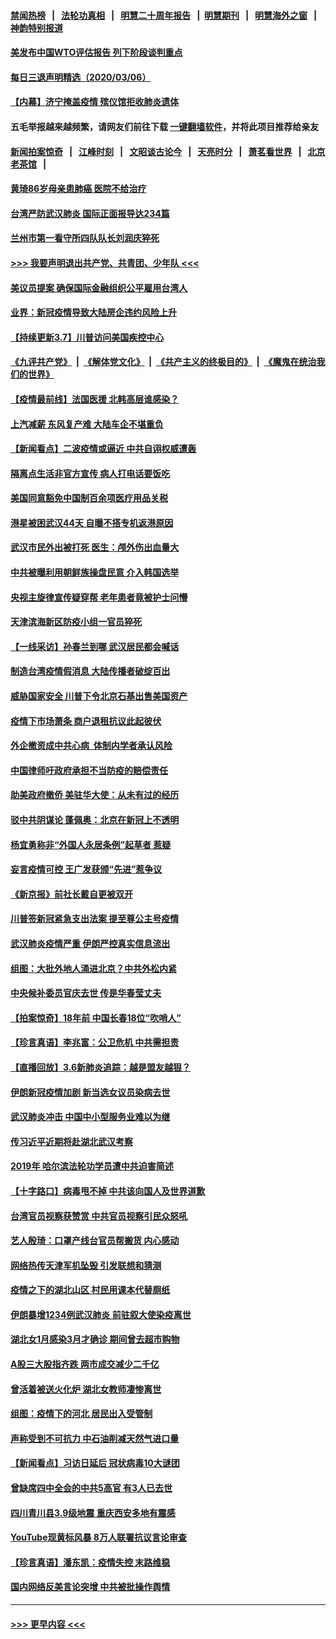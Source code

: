 #### [禁闻热榜](热点新闻.md?=0)  &nbsp;&nbsp;|&nbsp;&nbsp; [法轮功真相](https://github.com/gfw-breaker/truth/blob/master/README.md?=0) &nbsp;&nbsp;|&nbsp;&nbsp; [明慧二十周年报告](https://github.com/gfw-breaker/mh-reports/blob/master/README.md?=0) &nbsp;&nbsp;|&nbsp;&nbsp;[明慧期刊](https://github.com/gfw-breaker/mh-qikan) &nbsp;&nbsp;|&nbsp;&nbsp; [明慧海外之窗](https://github.com/gfw-breaker/mh-news/blob/master/README.md?=0) &nbsp;&nbsp;|&nbsp;&nbsp; [神韵特别报道](https://github.com/gfw-breaker/mh-news/blob/master/shenyun.md?=0)
#### [美发布中国WTO评估报告 列下阶段谈判重点](../pages/nsc413/n11921572.md?t=03071531) 
#### [每日三退声明精选（2020/03/06）](../pages/nsc413/n11921953.md?t=03071531) 
#### [【内幕】济宁掩盖疫情 殡仪馆拒收肺炎遗体](../pages/nsc413/n11917871.md?t=03071531) 
#### 五毛举报越来越频繁，请网友们前往下载 [一键翻墙软件](https://github.com/gfw-breaker/ssr-accounts)，并将此项目推荐给亲友
#### [新闻拍案惊奇](https://github.com/gfw-breaker/banned-news/blob/master/pages/link4.md) &nbsp;&nbsp;|&nbsp;&nbsp; [江峰时刻](https://github.com/gfw-breaker/banned-news/blob/master/pages/link4.md) &nbsp;&nbsp;|&nbsp;&nbsp; [文昭谈古论今](https://github.com/gfw-breaker/banned-news/blob/master/pages/link4.md) &nbsp;&nbsp;|&nbsp;&nbsp; [天亮时分](https://github.com/gfw-breaker/banned-news/blob/master/pages/link4.md) &nbsp;&nbsp;|&nbsp;&nbsp; [萧茗看世界](https://github.com/gfw-breaker/banned-news/blob/master/pages/link4.md) &nbsp;&nbsp;|&nbsp;&nbsp; [北京老茶馆](https://github.com/gfw-breaker/banned-news/blob/master/pages/link4.md) &nbsp;&nbsp;|&nbsp;&nbsp; 
#### [黄琦86岁母亲患肺癌 医院不给治疗](../pages/nsc413/n11921840.md?t=03071531) 
#### [台湾严防武汉肺炎 国际正面报导达234篇](../pages/nsc413/n11921737.md?t=03071531) 
#### [兰州市第一看守所四队队长刘润庆猝死](../pages/nsc413/n11920358.md?t=03071531) 
#### [>>> 我要声明退出共产党、共青团、少年队 <<<](https://github.com/begood0513/goodnews/blob/master/quit/letter.md) 
#### [美议员提案 确保国际金融组织公平雇用台湾人](../pages/nsc413/n11921691.md?t=03071531) 
#### [业界：新冠疫情导致大陆房企违约风险上升](../pages/nsc413/n11921549.md?t=03071531) 
#### [【持续更新3.7】川普访问美国疾控中心](../pages/nsc413/n11921647.md?t=03071531) 
#### [《九评共产党》](https://github.com/begood0513/9ping.md/blob/master/README.md) &nbsp;|&nbsp; [《解体党文化》](../../../../jtdwh.md/blob/master/README.md)  &nbsp;|&nbsp; [《共产主义的终极目的》](../../../../gczydzjmd.md/blob/master/README.md) &nbsp;|&nbsp; [《魔鬼在统治我们的世界》](../../../../mgztzwmdsj.md/blob/master/README.md) 
#### [【疫情最前线】法国医援 北韩高层谁感染？](../pages/nsc413/n11920850.md?t=03071531) 
#### [上汽减薪 东风复产难 大陆车企不堪重负](../pages/nsc413/n11921202.md?t=03071531) 
#### [【新闻看点】二波疫情或逼近 中共自诩权威遭轰](../pages/nsc413/n11920942.md?t=03071531) 
#### [隔离点生活非官方宣传 病人打电话要饭吃](../pages/nsc413/n11921264.md?t=03071531) 
#### [美国同意豁免中国制百余项医疗用品关税](../pages/nsc413/n11921400.md?t=03071531) 
#### [港星被困武汉44天 自曝不搭专机返港原因](../pages/nsc413/n11920926.md?t=03071531) 
#### [武汉市民外出被打死 医生：颅外伤出血量大](../pages/nsc413/n11921303.md?t=03071531) 
#### [中共被曝利用朝鲜族操盘民意 介入韩国选举](../pages/nsc413/n11921006.md?t=03071531) 
#### [央视主旋律宣传疑穿帮 老年患者竟被护士问懵](../pages/nsc413/n11921219.md?t=03071531) 
#### [天津滨海新区防疫小组一官员猝死](../pages/nsc413/n11921205.md?t=03071531) 
#### [【一线采访】孙春兰到哪 武汉居民都会喊话](../pages/nsc413/n11920952.md?t=03071531) 
#### [制造台湾疫情假消息 大陆传播者破绽百出](../pages/nsc413/n11921050.md?t=03071531) 
#### [威胁国家安全 川普下令北京石基出售美国资产](../pages/nsc413/n11921036.md?t=03071531) 
#### [疫情下市场萧条 商户退租抗议此起彼伏](../pages/nsc413/n11921021.md?t=03071531) 
#### [外企撤资成中共心病  体制内学者承认风险](../pages/nsc413/n11920805.md?t=03071531) 
#### [中国律师吁政府承担不当防疫的赔偿责任](../pages/nsc413/n11920309.md?t=03071531) 
#### [助美政府撤侨 美驻华大使：从未有过的经历](../pages/nsc413/n11920832.md?t=03071531) 
#### [驳中共阴谋论 蓬佩奥：北京在新冠上不透明](../pages/nsc413/n11920846.md?t=03071531) 
#### [杨宜勇称非“外国人永居条例”起草者 惹疑](../pages/nsc413/n11920792.md?t=03071531) 
#### [妄言疫情可控 王广发获颁“先进”惹争议](../pages/nsc413/n11920693.md?t=03071531) 
#### [《新京报》前社长戴自更被双开](../pages/nsc413/n11920689.md?t=03071531) 
#### [川普签新冠紧急支出法案 提至尊公主号疫情](../pages/nsc413/n11920654.md?t=03071531) 
#### [武汉肺炎疫情严重 伊朗严控真实信息流出](../pages/nsc413/n11920458.md?t=03071531) 
#### [组图：大批外地人涌进北京？中共外松内紧](../pages/nsc413/n11918025.md?t=03071531) 
#### [中央候补委员官庆去世 传是华春莹丈夫](../pages/nsc413/n11920481.md?t=03071531) 
#### [【拍案惊奇】18年前 中国长春18位“吹哨人”](../pages/nsc413/n11918988.md?t=03071531) 
#### [【珍言真语】李兆富：公卫危机 中共需担责](../pages/nsc413/n11920422.md?t=03071531) 
#### [【直播回放】3.6新肺炎追踪：越是盟友越狠？](../pages/nsc413/n11920274.md?t=03071531) 
#### [伊朗新冠疫情加剧 新当选女议员染病去世](../pages/nsc413/n11920353.md?t=03071531) 
#### [武汉肺炎冲击 中国中小型服务业难以为继](../pages/nsc413/n11920169.md?t=03071531) 
#### [传习近平近期将赴湖北武汉考察](../pages/nsc413/n11918779.md?t=03071531) 
#### [2019年 哈尔滨法轮功学员遭中共迫害简述](../pages/nsc413/n11919729.md?t=03071531) 
#### [【十字路口】病毒甩不掉 中共该向国人及世界道歉](../pages/nsc413/n11918954.md?t=03071531) 
#### [台湾官员视察获赞赏 中共官员视察引民众怒吼](../pages/nsc413/n11919207.md?t=03071531) 
#### [艺人殷琦：口罩产线台官员帮搬货 内心感动](../pages/nsc413/n11919949.md?t=03071531) 
#### [网络热传天津军机坠毁 引发联想和猜测](../pages/nsc413/n11919716.md?t=03071531) 
#### [疫情之下的湖北山区 村民用课本代替厕纸](../pages/nsc413/n11919952.md?t=03071531) 
#### [伊朗暴增1234例武汉肺炎 前驻叙大使染疫离世](../pages/nsc413/n11919807.md?t=03071531) 
#### [湖北女1月感染3月才确诊 期间曾去超市购物](../pages/nsc413/n11919512.md?t=03071531) 
#### [A股三大股指齐跌 两市成交减少二千亿](../pages/nsc413/n11919639.md?t=03071531) 
#### [曾活着被送火化炉 湖北女教师凄惨离世](../pages/nsc413/n11917920.md?t=03071531) 
#### [组图：疫情下的河北 居民出入受管制](../pages/nsc413/n11918105.md?t=03071531) 
#### [声称受到不可抗力 中石油削减天然气进口量](../pages/nsc413/n11919016.md?t=03071531) 
#### [【新闻看点】习访日延后 冠状病毒10大谜团](../pages/nsc413/n11918067.md?t=03071531) 
#### [曾缺席四中全会的中共5高官 有3人已去世](../pages/nsc413/n11919515.md?t=03071531) 
#### [四川青川县3.9级地震 重庆西安多地有震感](../pages/nsc413/n11919145.md?t=03071531) 
#### [YouTube现黄标风暴 8万人联署抗议言论审查](../pages/nsc413/n11918880.md?t=03071531) 
#### [【珍言真语】潘东凯：疫情失控 末路维稳](../pages/nsc413/n11919158.md?t=03071531) 
#### [国内网络反美言论突增 中共被批操作舆情](../pages/nsc413/n11919024.md?t=03071531) 

----
#### [ >>> 更早内容 <<< ](../indexes/nsc413-earlier.md)
